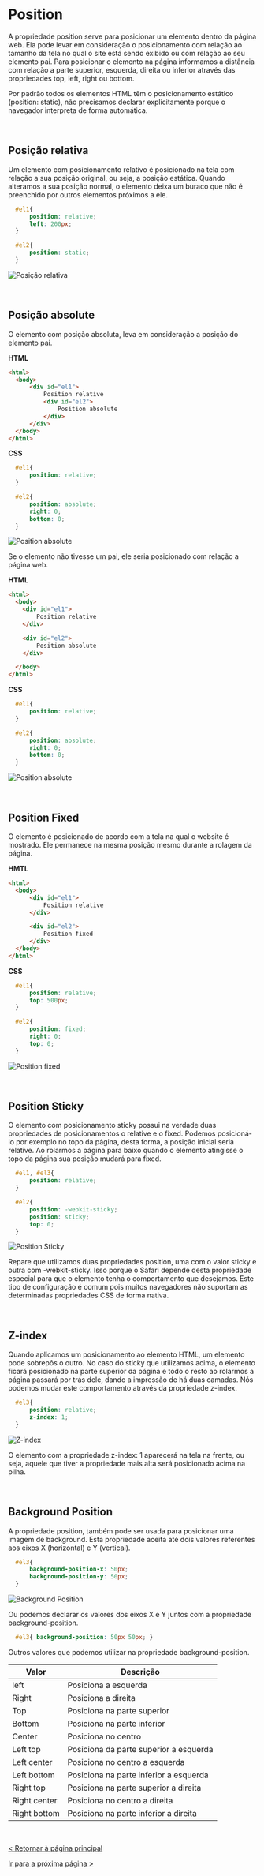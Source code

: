 # Position

A propriedade position serve para posicionar um elemento dentro da página web. Ela pode levar em consideração o posicionamento com relação ao tamanho da tela no qual o site está sendo exibido ou com relação ao seu elemento pai.
Para posicionar o elemento na página informamos a distância com relação a parte superior, esquerda, direita ou inferior através das propriedades top, left, right ou bottom.
  
Por padrão todos os elementos HTML têm o posicionamento estático (position: static), não precisamos declarar explicitamente porque o navegador interpreta de forma automática.
  
  
&nbsp;
  
   

## Posição relativa
Um elemento com posicionamento relativo é posicionado na tela com relação a sua posição original, ou seja, a posição estática. Quando alteramos a sua posição normal, o elemento deixa um buraco que não é preenchido por outros elementos próximos a ele.

```css
  #el1{
      position: relative;
      left: 200px;
  }

  #el2{
      position: static;
  }
```
  
  
![Posição relativa](imagens/position_relative.png)
  
  
&nbsp;
  
   
## Posição absolute
O elemento com posição absoluta, leva em consideração a posição do elemento pai.
  
**HTML**

```html
<html>
  <body>
      <div id="el1">
          Position relative
          <div id="el2">
              Position absolute
          </div>
      </div>
  </body>
</html>
```
  
**CSS**

```css
  #el1{
      position: relative;
  }

  #el2{
      position: absolute;
      right: 0;
      bottom: 0;
  }
```
  
  
![Position absolute](imagens/position_absolute.png)
  
Se o elemento não tivesse um pai, ele seria posicionado com relação a página web.
  
**HTML**

```html
<html>
  <body>
    <div id="el1">
        Position relative
    </div>

    <div id="el2">
        Position absolute
    </div>

  </body>
</html>
```
  
**CSS**

```css
  #el1{
      position: relative;
  }

  #el2{
      position: absolute;
      right: 0;
      bottom: 0;
  }
```
  
  
![Position absolute](imagens/position_absolute_sem_pai.png)

  
  
&nbsp;
  
   
## Position Fixed

O elemento é posicionado de acordo com a tela na qual o website é mostrado. Ele permanece na mesma posição mesmo durante a rolagem da página.
  
**HMTL**

```html
<html>
  <body>
      <div id="el1">
          Position relative
      </div>

      <div id="el2">
          Position fixed
      </div>
  </body>
</html>
```
  
**CSS**

```css
  #el1{
      position: relative;
      top: 500px;
  }

  #el2{
      position: fixed;
      right: 0;
      top: 0;
  }
```
  
![Position fixed](imagens/position_fixed.gif)

  
  
&nbsp;
  
   
## Position Sticky

O elemento com posicionamento sticky possui na verdade duas propriedades de posicionamentos o relative e o fixed. Podemos posicioná-lo por exemplo no topo da página, desta forma, a posição inicial seria relative. Ao rolarmos a página para baixo quando o elemento atingisse o topo da página sua posição mudará para fixed.

```css
  #el1, #el3{
      position: relative;
  }

  #el2{
      position: -webkit-sticky;
      position: sticky;
      top: 0;
  }
```
  
  
![Position Sticky](imagens/position_sticky.gif)
  
Repare que utilizamos duas propriedades position, uma com o valor sticky e outra com -webkit-sticky. Isso porque o Safari depende desta propriedade especial para que o elemento tenha o comportamento que desejamos. 
Este tipo de configuração é comum pois muitos navegadores não suportam as determinadas propriedades CSS de forma nativa.

  
  
&nbsp;
  
   
## Z-index

Quando aplicamos um posicionamento ao elemento HTML, um elemento pode sobrepôs o outro. No caso do sticky que utilizamos acima, o elemento ficará posicionado na parte superior da página e todo o resto ao rolarmos a página passará por trás dele, dando a impressão de há duas camadas.
Nós podemos mudar este comportamento através da propriedade z-index.


```css
  #el3{
      position: relative;
      z-index: 1;
  }
```
  
![Z-index](imagens/z_index.png)
  
O elemento com a propriedade z-index: 1 aparecerá na tela na frente, ou seja, aquele que tiver a propriedade mais alta será posicionado acima na pilha. 

  
  
&nbsp;
  
   
## Background Position

A propriedade position, também pode ser usada para posicionar uma imagem de background. Esta propriedade aceita até dois valores referentes aos eixos X (horizontal) e Y (vertical).

```css
  #el3{
      background-position-x: 50px; 
      background-position-y: 50px;
  }
```
  
![Background Position](imagens/background_position_x_y.png)
  
  
Ou podemos declarar os valores dos eixos X e Y juntos com a propriedade background-position.

```css
  #el3{ background-position: 50px 50px; }
```
  
Outros valores que podemos utilizar na propriedade background-position.
  
  
| Valor        | Descrição                              |
|--------------|----------------------------------------|
| left         | Posiciona a esquerda                   |
| Right        | Posiciona a direita                    |
| Top          | Posiciona na parte superior            |
| Bottom       | Posiciona na parte inferior            |
| Center       | Posiciona no centro                    |
| Left top     | Posiciona da parte superior a esquerda |
| Left center  | Posiciona no centro a esquerda         |
| Left bottom  | Posiciona na parte inferior a esquerda |
| Right top    | Posiciona na parte superior a direita  |
| Right center | Posiciona no centro a direita          |
| Right bottom | Posiciona na parte inferior a direita  |

  
  
&nbsp;
  
   
[< Retornar à página principal](../README.md)
  
  
[Ir para a próxima página >](12-Tabelas.md)
